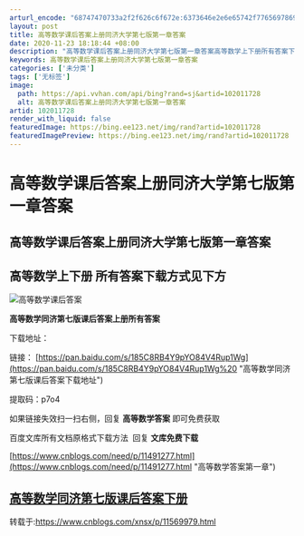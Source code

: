 ```yaml
---
arturl_encode: "68747470733a2f2f626c6f672e:6373646e2e6e65742f77656978696e5f33303431363837312f:61727469636c652f64657461696c732f313032303131373238"
layout: post
title: 高等数学课后答案上册同济大学第七版第一章答案
date: 2020-11-23 18:18:44 +08:00
description: "高等数学课后答案上册同济大学第七版第一章答案高等数学上下册所有答案下载方式见"
keywords: 高等数学课后答案上册同济大学第七版第一章答案
categories: ['未分类']
tags: ['无标签']
image:
  path: https://api.vvhan.com/api/bing?rand=sj&artid=102011728
  alt: 高等数学课后答案上册同济大学第七版第一章答案
artid: 102011728
render_with_liquid: false
featuredImage: https://bing.ee123.net/img/rand?artid=102011728
featuredImagePreview: https://bing.ee123.net/img/rand?artid=102011728
---
```


# 高等数学课后答案上册同济大学第七版第一章答案

## 高等数学课后答案上册同济大学第七版第一章答案

## 高等数学上下册 **所有答案下载方式见下方**

![高等数学课后答案](https://i-blog.csdnimg.cn/blog_migrate/e40234d9a31eb1102ed84eb8d6a46842.png "高等数学同济第七版课后答案")

**高等数学同济第七版课后答案上册所有答案**

下载地址：

链接：
[https://pan.baidu.com/s/185C8RB4Y9pYO84V4Rup1Wg](https://pan.baidu.com/s/185C8RB4Y9pYO84V4Rup1Wg%20 "高等数学同济第七版课后答案下载地址")
  
提取码：p7o4

如果链接失效扫一扫右侧，回复
**高等数学答案**
即可免费获取

百度文库所有文档原格式下载方法  回复
**文库免费下载**

[https://www.cnblogs.com/need/p/11491277.html](https://www.cnblogs.com/need/p/11491277.html "高等数学答案第一章")

## [高等数学同济第七版课后答案下册](https://www.cnblogs.com/need/p/11494994.html "同济七版高等数学")

转载于:https://www.cnblogs.com/xnsx/p/11569979.html